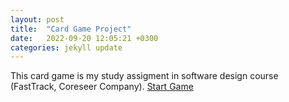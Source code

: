 ```yaml
---
layout: post
title:  "Card Game Project"
date:   2022-09-20 12:05:21 +0300
categories: jekyll update
---
```


This card game is my study assigment in software design course (FastTrack, Coreseer Company).
[Start Game](https://marttikhamalainen.github.io/web/index.html)

